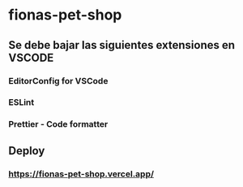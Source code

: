 # fionas-pet-shop

## Se debe bajar las siguientes extensiones en VSCODE
### EditorConfig for VSCode
### ESLint
### Prettier - Code formatter

## Deploy
### https://fionas-pet-shop.vercel.app/
